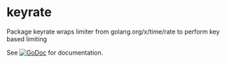 # keyrate
Package keyrate wraps limiter from golang.org/x/time/rate to perform key based limiting

See [![GoDoc](https://godoc.org/github.com/collectai/keyrate?status.svg)](https://godoc.org/github.com/collectai/keyrate) for documentation.
